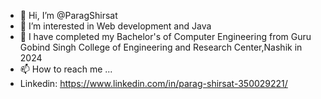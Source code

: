 - 👋 Hi, I’m @ParagShirsat
- 👀 I’m interested in Web development and Java
- 🌱 I have completed my Bachelor's of Computer Engineering from Guru Gobind Singh College of Engineering and Research Center,Nashik in 2024
- 📫 How to reach me ...
- Linkedin: https://www.linkedin.com/in/parag-shirsat-350029221/

<!---
ParagShirsat/ParagShirsat is a ✨ special ✨ repository because its `README.md` (this file) appears on your GitHub profile.
You can click the Preview link to take a look at your changes.
--->
